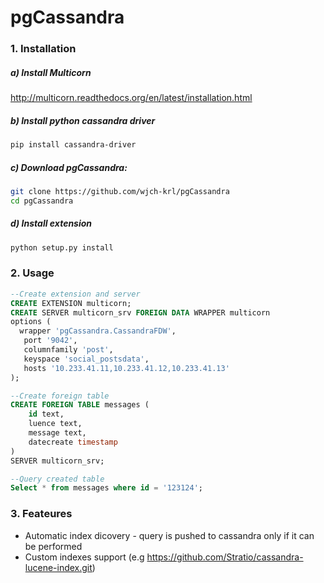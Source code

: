 # pgCassandra 
### 1. Installation
##### a) Install Multicorn
http://multicorn.readthedocs.org/en/latest/installation.html
##### b) Install python cassandra driver 
```bash
pip install cassandra-driver
```
##### c) Download pgCassandra:
```bash
git clone https://github.com/wjch-krl/pgCassandra
cd pgCassandra
```
##### d) Install extension
```bash
python setup.py install
```
### 2. Usage
```SQL
--Create extension and server
CREATE EXTENSION multicorn;
CREATE SERVER multicorn_srv FOREIGN DATA WRAPPER multicorn
options (
  wrapper 'pgCassandra.CassandraFDW',
   port '9042',
   columnfamily 'post',
   keyspace 'social_postsdata',
   hosts '10.233.41.11,10.233.41.12,10.233.41.13'
);

--Create foreign table
CREATE FOREIGN TABLE messages (
    id text,
    luence text,
    message text,
    datecreate timestamp
) 
SERVER multicorn_srv;

--Query created table
Select * from messages where id = '123124';
```
### 3. Feateures
* Automatic index dicovery - query is pushed to cassandra only if it can be performed
* Custom indexes support (e.g https://github.com/Stratio/cassandra-lucene-index.git)

